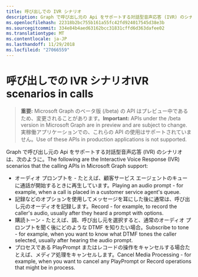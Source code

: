 ```yaml
---
title: 呼び出しでの IVR シナリオ
description: Graph で呼び出し元の Api をサポートする対話型音声応答 (IVR) のシナリオは、次のように。
ms.openlocfilehash: 22318b2bc755b161a55fc42fd924017545d38e3b
ms.sourcegitcommit: 334e84b4aed63162bcc31831cffd6d363dafee02
ms.translationtype: MT
ms.contentlocale: ja-JP
ms.lasthandoff: 11/29/2018
ms.locfileid: "27066559"
---
```

# <a name="ivr-scenarios-in-calls"></a><span data-ttu-id="44cc3-103">呼び出しでの IVR シナリオ</span><span class="sxs-lookup"><span data-stu-id="44cc3-103">IVR scenarios in calls</span></span>

> <span data-ttu-id="44cc3-104">**重要:** Microsoft Graph のベータ版 (/beta) の API はプレビュー中であるため、変更されることがあります。</span><span class="sxs-lookup"><span data-stu-id="44cc3-104">**Important:** APIs under the /beta version in Microsoft Graph are in preview and are subject to change.</span></span> <span data-ttu-id="44cc3-105">実稼働アプリケーションでの、これらの API の使用はサポートされていません。</span><span class="sxs-lookup"><span data-stu-id="44cc3-105">Use of these APIs in production applications is not supported.</span></span>

<span data-ttu-id="44cc3-106">Graph で呼び出し元の Api をサポートする対話型音声応答 (IVR) のシナリオは、次のように。</span><span class="sxs-lookup"><span data-stu-id="44cc3-106">The following are the Interactive Voice Response (IVR) scenarios that the calling APIs in Microsoft Graph support:</span></span>

- <span data-ttu-id="44cc3-107">オーディオ プロンプトを - たとえば、顧客サービス エージェントのキューに通話が開始するときに再生しています。</span><span class="sxs-lookup"><span data-stu-id="44cc3-107">Playing an audio prompt - for example, when a call is placed in a customer service agent's queue.</span></span>
- <span data-ttu-id="44cc3-108">記録などのオプションを使用してメッセージを耳にした後に通常は、呼び出し元のオーディオを記録します。</span><span class="sxs-lookup"><span data-stu-id="44cc3-108">Record - for example, to record the caller's audio, usually after they heard a prompt with options.</span></span>
- <span data-ttu-id="44cc3-109">購読トーン - たとえば、調、呼び出し元を選択すると、通常のオーディオ プロンプトを聞く後にどのような DTMF を知りたい場合。</span><span class="sxs-lookup"><span data-stu-id="44cc3-109">Subscribe to tone - for example, when you want to know what DTMF tones the caller selected, usually after hearing the audio prompt.</span></span>
- <span data-ttu-id="44cc3-110">プロセスである PlayPrompt またはレコードの操作をキャンセルする場合たとえば、メディア処理をキャンセルします。</span><span class="sxs-lookup"><span data-stu-id="44cc3-110">Cancel Media Processing - for example, when you want to cancel any PlayPrompt or Record operations that might be in process.</span></span>

